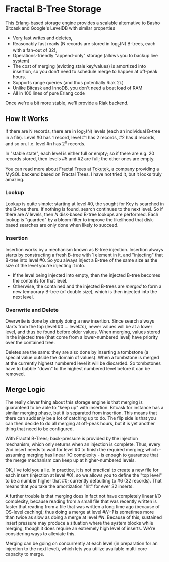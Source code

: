 # Fractal B-Tree Storage

This Erlang-based storage engine provides a scalable alternative to Basho Bitcask and Google's LevelDB with similar properties

- Very fast writes and deletes,
- Reasonably fast reads (N records are stored in log<sub>2</sub>(N) B-trees, each with a fan-out of 32),
- Operations-friendly "append-only" storage (allows you to backup live system)
- The cost of merging (evicting stale key/values) is amortized into insertion, so you don't need to schedule merge to happen at off-peak hours. 
- Supports range queries (and thus potentially Riak 2i.)
- Unlike Bitcask and InnoDB, you don't need a boat load of RAM
- All in 100 lines of pure Erlang code

Once we're a bit more stable, we'll provide a Riak backend.

## How It Works

If there are N records, there are in log<sub>2</sub>(N)  levels (each an individual B-tree in a file).  Level #0 has 1 record, level #1 has 2 records, #2 has 4 records, and so on.  I.e. level #n has 2<sup>n</sup> records.

In "stable state", each level is either full or empty; so if there are e.g. 20 records stored, then levels #5 and #2 are full; the other ones are empty.

You can read more about Fractal Trees at [Tokutek](http://www.tokutek.com/2011/11/how-fractal-trees-work-at-mit-today/), a company providing a MySQL backend based on Fractal Trees.  I have not tried it, but it looks truly amazing.

### Lookup
Lookup is quite simple: starting at level #0, the sought for Key is searched in the B-tree there.  If nothing is found, search continues to the next level.  So if there are *N* levels, then *N* disk-based B-tree lookups are performed.  Each lookup is "guarded" by a bloom filter to improve the likelihood that disk-based searches are only done when likely to succeed.

### Insertion
Insertion works by a mechanism known as B-tree injection.  Insertion always starts by constructing a fresh B-tree with 1 element in it, and "injecting" that B-tree into level #0.  So you always inject a B-tree of the same size as the size of the level you're injecting it into.

- If the level being injected into empty, then the injected B-tree becomes the contents for that level. 
- Otherwise, the contained and the injected B-trees are *merged* to form a new temporary B-tree (of double size), which is then injected into the next level.

### Overwrite and Delete
Overwrite is done by simply doing a new insertion.  Since search always starts from the top (level #0 ... level#*n*), newer values will be at a lower level, and thus be found before older values.  When merging, values stored in the injected tree (that come from a lower-numbered level) have priority over the contained tree.

Deletes are the same: they are also done by inserting a tombstone (a special value outside the domain of values).  When a tombstone is merged at the currently highest numbered level it will be discarded.  So tombstones have to bubble "down" to the highest numbered level before it can be removed.


## Merge Logic

The really clever thing about this storage engine is that merging is guaranteed to be able to "keep up" with insertion.   Bitcask for instance has a similar merging phase, but it is separated from insertion.  This means that there can suddenly be a lot of catching up to do.  The flip side is that you can then decide to do all merging at off-peak hours, but it is yet another thing that need to be configured.

With Fractal B-Trees; back-pressure is provided by the injection mechanism, which only returns when an injection is complete.  Thus, every 2nd insert needs to wait for level #0 to finish the required merging; which - assuming merging has linear I/O complexity - is enough to guarantee that the merge mechanism can keep up at higher-numbered levels.  

OK, I've told you a lie.  In practice, it is not practical to create a new file for each insert (injection at level #0), so we allows you to define the "top level" to be a number higher that #0; currently defaulting to #6 (32 records).  That means that you take the amortization "hit" for ever 32 inserts.

A further trouble is that merging does in fact not have completely linear I/O complexity, because reading from a small file that was recently written is faster that reading from a file that was written a long time ago (because of OS-level caching); thus doing a merge at level #*N+1*  is sometimes more than twice as slow as doing a merge at level #*N*.  Because of this, sustained insert pressure may produce a situation where the system blocks while merging, though it does require an extremely high level of inserts.  We're considering ways to alleviate this.

Merging can be going on concurrently at each level (in preparation for an injection to the next level), which lets you utilize available multi-core capacity to merge.  




